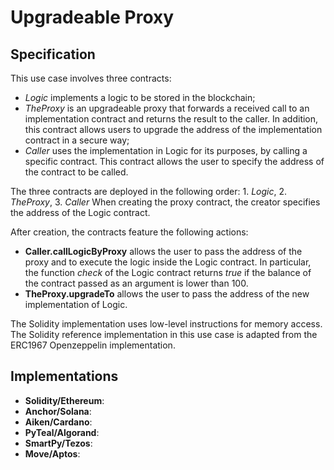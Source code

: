 # Upgradeable Proxy

## Specification

This use case involves three contracts:
- *Logic* implements a logic to be stored in the blockchain;
- *TheProxy* is an upgradeable proxy that forwards a received call to
an implementation contract and returns the result to the caller. In addition, this contract
allows users to upgrade the address of the implementation contract in a secure way;
- *Caller* uses the implementation in Logic for its purposes, by calling a specific contract.
This contract allows the user to specify the address of the contract to be called.

The three contracts are deployed in the following order: 1. *Logic*, 2. *TheProxy*, 3. *Caller*
When creating the proxy contract, the creator specifies the address of the Logic contract.

After creation, the contracts feature the following actions:
- **Caller.callLogicByProxy** allows the user to pass the address of the proxy and to execute
the logic inside the Logic contract. In particular, the function *check* of the Logic contract
returns *true* if the balance of the contract passed as an argument is lower than 100.
- **TheProxy.upgradeTo** allows the user to pass the address of the new implementation of Logic.

The Solidity implementation uses low-level instructions for memory access.
The Solidity reference implementation in this use case is adapted from the ERC1967 Openzeppelin
implementation.

## Implementations

- **Solidity/Ethereum**: 
- **Anchor/Solana**: 
- **Aiken/Cardano**:
- **PyTeal/Algorand**:
- **SmartPy/Tezos**:
- **Move/Aptos**:
